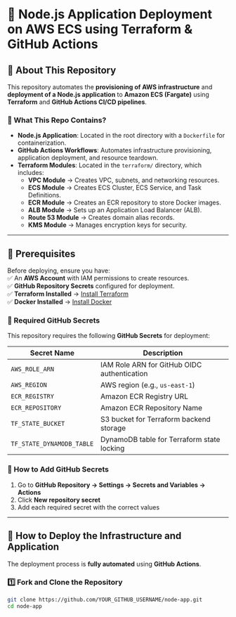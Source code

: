 # 🚀 Node.js Application Deployment on AWS ECS using Terraform & GitHub Actions  

## **📌 About This Repository**  
This repository automates the **provisioning of AWS infrastructure** and **deployment of a Node.js application** to **Amazon ECS (Fargate)** using **Terraform** and **GitHub Actions CI/CD pipelines**.  

### **🔹 What This Repo Contains?**  
- **Node.js Application**: Located in the root directory with a `Dockerfile` for containerization.  
- **GitHub Actions Workflows**: Automates infrastructure provisioning, application deployment, and resource teardown.  
- **Terraform Modules**: Located in the `terraform/` directory, which includes:  
  - **VPC Module** → Creates VPC, subnets, and networking resources.  
  - **ECS Module** → Creates ECS Cluster, ECS Service, and Task Definitions.  
  - **ECR Module** → Creates an ECR repository to store Docker images.  
  - **ALB Module** → Sets up an Application Load Balancer (ALB).  
  - **Route 53 Module** → Creates domain alias records.  
  - **KMS Module** → Manages encryption keys for security.  

---

## **📌 Prerequisites**  
Before deploying, ensure you have:  
✅ An **AWS Account** with IAM permissions to create resources.  
✅ **GitHub Repository Secrets** configured for deployment.  
✅ **Terraform Installed** → [Install Terraform](https://developer.hashicorp.com/terraform/tutorials/aws-get-started/install-cli)  
✅ **Docker Installed** → [Install Docker](https://docs.docker.com/get-docker/)  

### **🔹 Required GitHub Secrets**
This repository requires the following **GitHub Secrets** for deployment:

| **Secret Name**   | **Description** |
|------------------|---------------|
| `AWS_ROLE_ARN`   | IAM Role ARN for GitHub OIDC authentication |
| `AWS_REGION`     | AWS region (e.g., `us-east-1`) |
| `ECR_REGISTRY`   | Amazon ECR Registry URL |
| `ECR_REPOSITORY` | Amazon ECR Repository Name |
| `TF_STATE_BUCKET` | S3 bucket for Terraform backend storage |
| `TF_STATE_DYNAMODB_TABLE` | DynamoDB table for Terraform state locking |

### **🔹 How to Add GitHub Secrets**
1. Go to **GitHub Repository → Settings → Secrets and Variables → Actions**  
2. Click **New repository secret**  
3. Add each required secret with the correct values  

---

## **📌 How to Deploy the Infrastructure and Application**  

The deployment process is **fully automated** using **GitHub Actions**.  

### **1️⃣ Fork and Clone the Repository**  
```sh
git clone https://github.com/YOUR_GITHUB_USERNAME/node-app.git
cd node-app
